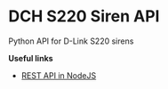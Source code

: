 # DCH S220 Siren API

Python API for D-Link S220 sirens

**Useful links**

  * [REST API in NodeJS](https://github.com/mtflud/DCH-S220-Web-Control)
